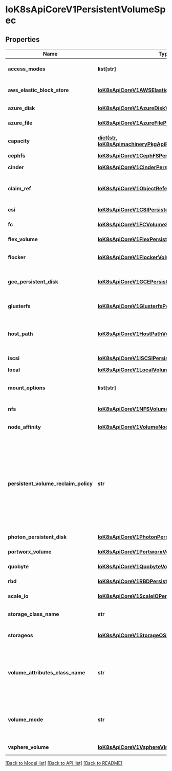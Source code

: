 # IoK8sApiCoreV1PersistentVolumeSpec

## Properties
Name | Type | Description | Notes
------------ | ------------- | ------------- | -------------
**access_modes** | **list[str]** | accessModes contains all ways the volume can be mounted. More info: https://kubernetes.io/docs/concepts/storage/persistent-volumes#access-modes | [optional] 
**aws_elastic_block_store** | [**IoK8sApiCoreV1AWSElasticBlockStoreVolumeSource**](IoK8sApiCoreV1AWSElasticBlockStoreVolumeSource.md) | awsElasticBlockStore represents an AWS Disk resource that is attached to a kubelet&#39;s host machine and then exposed to the pod. More info: https://kubernetes.io/docs/concepts/storage/volumes#awselasticblockstore | [optional] 
**azure_disk** | [**IoK8sApiCoreV1AzureDiskVolumeSource**](IoK8sApiCoreV1AzureDiskVolumeSource.md) | azureDisk represents an Azure Data Disk mount on the host and bind mount to the pod. | [optional] 
**azure_file** | [**IoK8sApiCoreV1AzureFilePersistentVolumeSource**](IoK8sApiCoreV1AzureFilePersistentVolumeSource.md) | azureFile represents an Azure File Service mount on the host and bind mount to the pod. | [optional] 
**capacity** | [**dict(str, IoK8sApimachineryPkgApiResourceQuantity)**](IoK8sApimachineryPkgApiResourceQuantity.md) | capacity is the description of the persistent volume&#39;s resources and capacity. More info: https://kubernetes.io/docs/concepts/storage/persistent-volumes#capacity | [optional] 
**cephfs** | [**IoK8sApiCoreV1CephFSPersistentVolumeSource**](IoK8sApiCoreV1CephFSPersistentVolumeSource.md) | cephFS represents a Ceph FS mount on the host that shares a pod&#39;s lifetime | [optional] 
**cinder** | [**IoK8sApiCoreV1CinderPersistentVolumeSource**](IoK8sApiCoreV1CinderPersistentVolumeSource.md) | cinder represents a cinder volume attached and mounted on kubelets host machine. More info: https://examples.k8s.io/mysql-cinder-pd/README.md | [optional] 
**claim_ref** | [**IoK8sApiCoreV1ObjectReference**](IoK8sApiCoreV1ObjectReference.md) | claimRef is part of a bi-directional binding between PersistentVolume and PersistentVolumeClaim. Expected to be non-nil when bound. claim.VolumeName is the authoritative bind between PV and PVC. More info: https://kubernetes.io/docs/concepts/storage/persistent-volumes#binding | [optional] 
**csi** | [**IoK8sApiCoreV1CSIPersistentVolumeSource**](IoK8sApiCoreV1CSIPersistentVolumeSource.md) | csi represents storage that is handled by an external CSI driver (Beta feature). | [optional] 
**fc** | [**IoK8sApiCoreV1FCVolumeSource**](IoK8sApiCoreV1FCVolumeSource.md) | fc represents a Fibre Channel resource that is attached to a kubelet&#39;s host machine and then exposed to the pod. | [optional] 
**flex_volume** | [**IoK8sApiCoreV1FlexPersistentVolumeSource**](IoK8sApiCoreV1FlexPersistentVolumeSource.md) | flexVolume represents a generic volume resource that is provisioned/attached using an exec based plugin. | [optional] 
**flocker** | [**IoK8sApiCoreV1FlockerVolumeSource**](IoK8sApiCoreV1FlockerVolumeSource.md) | flocker represents a Flocker volume attached to a kubelet&#39;s host machine and exposed to the pod for its usage. This depends on the Flocker control service being running | [optional] 
**gce_persistent_disk** | [**IoK8sApiCoreV1GCEPersistentDiskVolumeSource**](IoK8sApiCoreV1GCEPersistentDiskVolumeSource.md) | gcePersistentDisk represents a GCE Disk resource that is attached to a kubelet&#39;s host machine and then exposed to the pod. Provisioned by an admin. More info: https://kubernetes.io/docs/concepts/storage/volumes#gcepersistentdisk | [optional] 
**glusterfs** | [**IoK8sApiCoreV1GlusterfsPersistentVolumeSource**](IoK8sApiCoreV1GlusterfsPersistentVolumeSource.md) | glusterfs represents a Glusterfs volume that is attached to a host and exposed to the pod. Provisioned by an admin. More info: https://examples.k8s.io/volumes/glusterfs/README.md | [optional] 
**host_path** | [**IoK8sApiCoreV1HostPathVolumeSource**](IoK8sApiCoreV1HostPathVolumeSource.md) | hostPath represents a directory on the host. Provisioned by a developer or tester. This is useful for single-node development and testing only! On-host storage is not supported in any way and WILL NOT WORK in a multi-node cluster. More info: https://kubernetes.io/docs/concepts/storage/volumes#hostpath | [optional] 
**iscsi** | [**IoK8sApiCoreV1ISCSIPersistentVolumeSource**](IoK8sApiCoreV1ISCSIPersistentVolumeSource.md) | iscsi represents an ISCSI Disk resource that is attached to a kubelet&#39;s host machine and then exposed to the pod. Provisioned by an admin. | [optional] 
**local** | [**IoK8sApiCoreV1LocalVolumeSource**](IoK8sApiCoreV1LocalVolumeSource.md) | local represents directly-attached storage with node affinity | [optional] 
**mount_options** | **list[str]** | mountOptions is the list of mount options, e.g. [\&quot;ro\&quot;, \&quot;soft\&quot;]. Not validated - mount will simply fail if one is invalid. More info: https://kubernetes.io/docs/concepts/storage/persistent-volumes/#mount-options | [optional] 
**nfs** | [**IoK8sApiCoreV1NFSVolumeSource**](IoK8sApiCoreV1NFSVolumeSource.md) | nfs represents an NFS mount on the host. Provisioned by an admin. More info: https://kubernetes.io/docs/concepts/storage/volumes#nfs | [optional] 
**node_affinity** | [**IoK8sApiCoreV1VolumeNodeAffinity**](IoK8sApiCoreV1VolumeNodeAffinity.md) | nodeAffinity defines constraints that limit what nodes this volume can be accessed from. This field influences the scheduling of pods that use this volume. | [optional] 
**persistent_volume_reclaim_policy** | **str** | persistentVolumeReclaimPolicy defines what happens to a persistent volume when released from its claim. Valid options are Retain (default for manually created PersistentVolumes), Delete (default for dynamically provisioned PersistentVolumes), and Recycle (deprecated). Recycle must be supported by the volume plugin underlying this PersistentVolume. More info: https://kubernetes.io/docs/concepts/storage/persistent-volumes#reclaiming  Possible enum values:  - &#x60;\&quot;Delete\&quot;&#x60; means the volume will be deleted from Kubernetes on release from its claim. The volume plugin must support Deletion.  - &#x60;\&quot;Recycle\&quot;&#x60; means the volume will be recycled back into the pool of unbound persistent volumes on release from its claim. The volume plugin must support Recycling.  - &#x60;\&quot;Retain\&quot;&#x60; means the volume will be left in its current phase (Released) for manual reclamation by the administrator. The default policy is Retain. | [optional] 
**photon_persistent_disk** | [**IoK8sApiCoreV1PhotonPersistentDiskVolumeSource**](IoK8sApiCoreV1PhotonPersistentDiskVolumeSource.md) | photonPersistentDisk represents a PhotonController persistent disk attached and mounted on kubelets host machine | [optional] 
**portworx_volume** | [**IoK8sApiCoreV1PortworxVolumeSource**](IoK8sApiCoreV1PortworxVolumeSource.md) | portworxVolume represents a portworx volume attached and mounted on kubelets host machine | [optional] 
**quobyte** | [**IoK8sApiCoreV1QuobyteVolumeSource**](IoK8sApiCoreV1QuobyteVolumeSource.md) | quobyte represents a Quobyte mount on the host that shares a pod&#39;s lifetime | [optional] 
**rbd** | [**IoK8sApiCoreV1RBDPersistentVolumeSource**](IoK8sApiCoreV1RBDPersistentVolumeSource.md) | rbd represents a Rados Block Device mount on the host that shares a pod&#39;s lifetime. More info: https://examples.k8s.io/volumes/rbd/README.md | [optional] 
**scale_io** | [**IoK8sApiCoreV1ScaleIOPersistentVolumeSource**](IoK8sApiCoreV1ScaleIOPersistentVolumeSource.md) | scaleIO represents a ScaleIO persistent volume attached and mounted on Kubernetes nodes. | [optional] 
**storage_class_name** | **str** | storageClassName is the name of StorageClass to which this persistent volume belongs. Empty value means that this volume does not belong to any StorageClass. | [optional] 
**storageos** | [**IoK8sApiCoreV1StorageOSPersistentVolumeSource**](IoK8sApiCoreV1StorageOSPersistentVolumeSource.md) | storageOS represents a StorageOS volume that is attached to the kubelet&#39;s host machine and mounted into the pod More info: https://examples.k8s.io/volumes/storageos/README.md | [optional] 
**volume_attributes_class_name** | **str** | Name of VolumeAttributesClass to which this persistent volume belongs. Empty value is not allowed. When this field is not set, it indicates that this volume does not belong to any VolumeAttributesClass. This field is mutable and can be changed by the CSI driver after a volume has been updated successfully to a new class. For an unbound PersistentVolume, the volumeAttributesClassName will be matched with unbound PersistentVolumeClaims during the binding process. This is an alpha field and requires enabling VolumeAttributesClass feature. | [optional] 
**volume_mode** | **str** | volumeMode defines if a volume is intended to be used with a formatted filesystem or to remain in raw block state. Value of Filesystem is implied when not included in spec.  Possible enum values:  - &#x60;\&quot;Block\&quot;&#x60; means the volume will not be formatted with a filesystem and will remain a raw block device.  - &#x60;\&quot;Filesystem\&quot;&#x60; means the volume will be or is formatted with a filesystem. | [optional] 
**vsphere_volume** | [**IoK8sApiCoreV1VsphereVirtualDiskVolumeSource**](IoK8sApiCoreV1VsphereVirtualDiskVolumeSource.md) | vsphereVolume represents a vSphere volume attached and mounted on kubelets host machine | [optional] 

[[Back to Model list]](../README.md#documentation-for-models) [[Back to API list]](../README.md#documentation-for-api-endpoints) [[Back to README]](../README.md)


